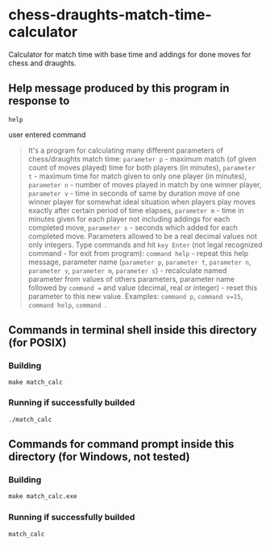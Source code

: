 # chess-draughts-match-time-calculator
Calculator for match time with base time and addings for done moves for chess and draughts.
## Help message produced by this program in response to
```command
help
```
user entered command
> It's a program for calculating many different parameters of chess/draughts match time: ```parameter p``` - maximum match (of given count of moves played) time for both players (in minutes), ```parameter t``` - maximum time for match given to only one player (in minutes), ```parameter n``` - number of moves played in match by one winner player, ```parameter v``` - time in seconds of same by duration move of one winner player for somewhat ideal situation when players play moves exactly after certain period of time elapses, ```parameter m``` - time in minutes given for each player not including addings for each completed move, ```parameter s``` - seconds which added for each completed move. Parameters allowed to be a real decimal values not only integers. Type commands and hit ```key Enter``` (not legal recognized command - for exit from program): ```command help``` - repeat this help message, parameter name (```parameter p```, ```parameter t```, ```parameter n```, ```parameter v```, ```parameter m```, ```parameter s```) - recalculate named parameter from values of others parameters, parameter name followed by ```command =``` and value (decimal, real or integer) - reset this parameter to this new value. Examples: ```command p```, ```command v=15```, ```command help```, ```command ```.
## Commands in terminal shell inside this directory (for POSIX)
### Building
```shell
make match_calc
```
### Running if successfully builded
```shell
./match_calc
```
## Commands for command prompt inside this directory (for Windows, not tested)
### Building
```cmd
make match_calc.exe
```
### Running if successfully builded
```cmd
match_calc
```